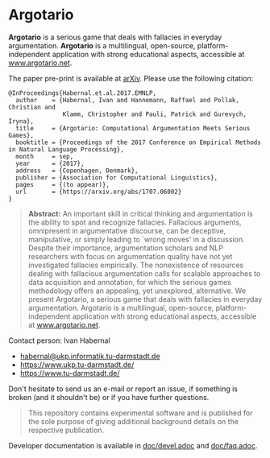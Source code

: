 # Argotario

**Argotario** is a serious game that deals with fallacies in everyday argumentation. **Argotario** is a multilingual, open-source, platform-independent application with strong educational aspects, accessible at www.argotario.net.

The paper pre-print is available at [arXiv](https://arxiv.org/pdf/1707.06002). Please use the following citation:

```
@InProceedings{Habernal.et.al.2017.EMNLP,
  author    = {Habernal, Ivan and Hannemann, Raffael and Pollak, Christian and
               Klamm, Christopher and Pauli, Patrick and Gurevych, Iryna},
  title     = {Argotario: Computational Argumentation Meets Serious Games},
  booktitle = {Proceedings of the 2017 Conference on Empirical Methods in Natural Language Processing},
  month     = sep,
  year      = {2017},
  address   = {Copenhagen, Denmark},
  publisher = {Association for Computational Linguistics},
  pages     = {(to appear)},
  url       = {https://arxiv.org/abs/1707.06002}
}
```
> **Abstract:** An important skill in critical thinking and argumentation is the ability to spot and recognize fallacies. Fallacious arguments, omnipresent in argumentative discourse, can be deceptive, manipulative, or simply leading to `wrong moves' in a discussion. Despite their importance, argumentation scholars and NLP researchers with focus on argumentation quality have not yet investigated fallacies empirically. The nonexistence of resources dealing with fallacious argumentation calls for scalable approaches to data acquisition and annotation, for which the serious games methodology offers an appealing, yet unexplored, alternative. We present Argotario, a serious game that deals with fallacies in everyday argumentation. Argotario is a multilingual, open-source, platform-independent application with strong educational aspects, accessible at www.argotario.net. 


Contact person: Ivan Habernal
* habernal@ukp.informatik.tu-darmstadt.de
* https://www.ukp.tu-darmstadt.de/
* https://www.tu-darmstadt.de/

Don't hesitate to send us an e-mail or report an issue, if something is broken (and it shouldn't be) or if you have further questions.

> This repository contains experimental software and is published for the sole purpose of giving additional background details on the respective publication. 


Developer documentation is available in [doc/devel.adoc](./doc/devel.adoc) and [doc/faq.adoc](./doc/faq.adoc]).